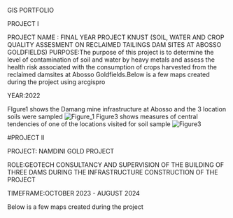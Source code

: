 GIS PORTFOLIO

  PROJECT I

PROJECT NAME : FINAL YEAR PROJECT KNUST (SOIL, WATER AND CROP QUALITY ASSESMENT ON RECLAIMED TAILINGS DAM SITES AT ABOSSO GOLDFIELDS)
PURPOSE:The purpose of this project is to determine the level of contamination of soil and water by heavy metals and assess the health risk associated with the consumption of crops harvested from the reclaimed 
damsites at Abosso Goldfields.Below is a few maps created during the project using arcgispro

YEAR:2022

FIgure1 shows the Damang mine infrastructure at Abosso and the 3 location soils were sampled
![Figure_1](https://github.com/user-attachments/assets/90d414ab-7680-4d65-8184-d8c22a8f003f)
Figure3 shows measures of central tendencies of one of the locations visited for soil sample
![Figure3](https://github.com/user-attachments/assets/67959229-c878-41d9-bb99-2de750fb4eea)


#PROJECT II

PROJECT: NAMDINI GOLD PROJECT

ROLE:GEOTECH CONSULTANCY AND SUPERVISION OF THE BUILDING OF THREE DAMS DURING THE INFRASTRUCTURE CONSTRUCTION OF THE PROJECT

TIMEFRAME:OCTOBER 2023 - AUGUST 2024


Below is a few maps created during the project

